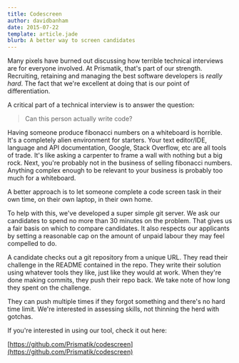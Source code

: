 ```yaml
---
title: Codescreen
author: davidbanham
date: 2015-07-22
template: article.jade
blurb: A better way to screen candidates
---
```


Many pixels have burned out discussing how terrible technical interviews are for everyone involved. At Prismatik, that's part of our strength. Recruiting, retaining and managing the best software developers is _really hard_. The fact that we're excellent at doing that is our point of differentiation.

A critical part of a technical interview is to answer the question:

> Can this person actually write code?

Having someone produce fibonacci numbers on a whiteboard is horrible. It's a completely alien environment for starters. Your text editor/IDE, language and API documentation, Google, Stack Overflow, etc are all tools of trade. It's like asking a carpenter to frame a wall with nothing but a big rock. Next, you're probably not in the business of selling fibonacci numbers. Anything complex enough to be relevant to your business is probably too much for a whiteboard.

A better approach is to let someone complete a code screen task in their own time, on their own laptop, in their own home.

To help with this, we've developed a super simple git server. We ask our candidates to spend no more than 30 minutes on the problem. That gives us a fair basis on which to compare candidates. It also respects our applicants by setting a reasonable cap on the amount of unpaid labour they may feel compelled to do.

A candidate checks out a git repository from a unique URL. They read their challenge in the README contained in the repo. They write their solution using whatever tools they like, just like they would at work. When they're done making commits, they push their repo back. We take note of how long they spent on the challenge.

They can push multiple times if they forgot something and there's no hard time limit. We're interested in assessing skills, not thinning the herd with gotchas.

If you're interested in using our tool, check it out here:

[https://github.com/Prismatik/codescreen](https://github.com/Prismatik/codescreen)

